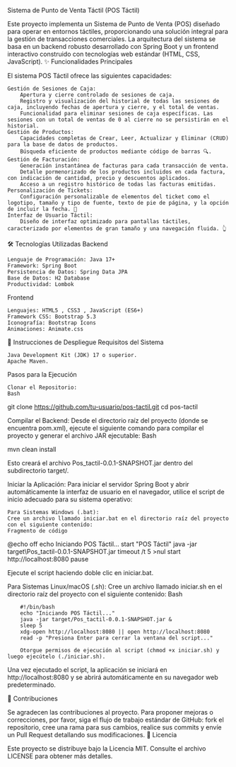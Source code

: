 Sistema de Punto de Venta Táctil (POS Táctil)

Este proyecto implementa un Sistema de Punto de Venta (POS) diseñado para operar en entornos táctiles, proporcionando una solución integral para la gestión de transacciones comerciales. La arquitectura del sistema se basa en un backend robusto desarrollado con Spring Boot y un frontend interactivo construido con tecnologías web estándar (HTML, CSS, JavaScript).
✨ Funcionalidades Principales

El sistema POS Táctil ofrece las siguientes capacidades:

    Gestión de Sesiones de Caja:
        Apertura y cierre controlado de sesiones de caja.
        Registro y visualización del historial de todas las sesiones de caja, incluyendo fechas de apertura y cierre, y el total de ventas.
        Funcionalidad para eliminar sesiones de caja específicas. Las sesiones con un total de ventas de 0 al cierre no se persistirán en el historial.
    Gestión de Productos:
        Capacidades completas de Crear, Leer, Actualizar y Eliminar (CRUD) para la base de datos de productos.
        Búsqueda eficiente de productos mediante código de barras 🔍.
    Gestión de Facturación:
        Generación instantánea de facturas para cada transacción de venta.
        Detalle pormenorizado de los productos incluidos en cada factura, con indicación de cantidad, precio y descuentos aplicados.
        Acceso a un registro histórico de todas las facturas emitidas.
    Personalización de Tickets:
        Configuración personalizable de elementos del ticket como el logotipo, tamaño y tipo de fuente, texto de pie de página, y la opción de incluir la fecha. 📄
    Interfaz de Usuario Táctil:
        Diseño de interfaz optimizado para pantallas táctiles, caracterizado por elementos de gran tamaño y una navegación fluida. 👆

🛠️ Tecnologías Utilizadas
Backend

    Lenguaje de Programación: Java 17+
    Framework: Spring Boot
    Persistencia de Datos: Spring Data JPA
    Base de Datos: H2 Database
    Productividad: Lombok

Frontend

    Lenguajes: HTML5 , CSS3 , JavaScript (ES6+)
    Framework CSS: Bootstrap 5.3
    Iconografía: Bootstrap Icons
    Animaciones: Animate.css

🚀 Instrucciones de Despliegue
Requisitos del Sistema

    Java Development Kit (JDK) 17 o superior.
    Apache Maven.

Pasos para la Ejecución

    Clonar el Repositorio:
    Bash

git clone https://github.com/tu-usuario/pos-tactil.git
cd pos-tactil

Compilar el Backend:
Desde el directorio raíz del proyecto (donde se encuentra pom.xml), ejecute el siguiente comando para compilar el proyecto y generar el archivo JAR ejecutable:
Bash

mvn clean install

Esto creará el archivo Pos_tactil-0.0.1-SNAPSHOT.jar dentro del subdirectorio target/.

Iniciar la Aplicación:
Para iniciar el servidor Spring Boot y abrir automáticamente la interfaz de usuario en el navegador, utilice el script de inicio adecuado para su sistema operativo:

    Para Sistemas Windows (.bat):
    Cree un archivo llamado iniciar.bat en el directorio raíz del proyecto con el siguiente contenido:
    Fragmento de código

@echo off
echo Iniciando POS Táctil...
start "POS Táctil" java -jar target\Pos_tactil-0.0.1-SNAPSHOT.jar
timeout /t 5 >nul
start http://localhost:8080
pause

Ejecute el script haciendo doble clic en iniciar.bat.

Para Sistemas Linux/macOS (.sh):
Cree un archivo llamado iniciar.sh en el directorio raíz del proyecto con el siguiente contenido:
Bash

        #!/bin/bash
        echo "Iniciando POS Táctil..."
        java -jar target/Pos_tactil-0.0.1-SNAPSHOT.jar &
        sleep 5
        xdg-open http://localhost:8080 || open http://localhost:8080
        read -p "Presiona Enter para cerrar la ventana del script..."

        Otorgue permisos de ejecución al script (chmod +x iniciar.sh) y luego ejecútelo (./iniciar.sh).

Una vez ejecutado el script, la aplicación se iniciará en http://localhost:8080 y se abrirá automáticamente en su navegador web predeterminado.

🤝 Contribuciones

Se agradecen las contribuciones al proyecto. Para proponer mejoras o correcciones, por favor, siga el flujo de trabajo estándar de GitHub: fork el repositorio, cree una rama para sus cambios, realice sus commits y envíe un Pull Request detallando sus modificaciones.
📄 Licencia

Este proyecto se distribuye bajo la Licencia MIT. Consulte el archivo LICENSE para obtener más detalles.
